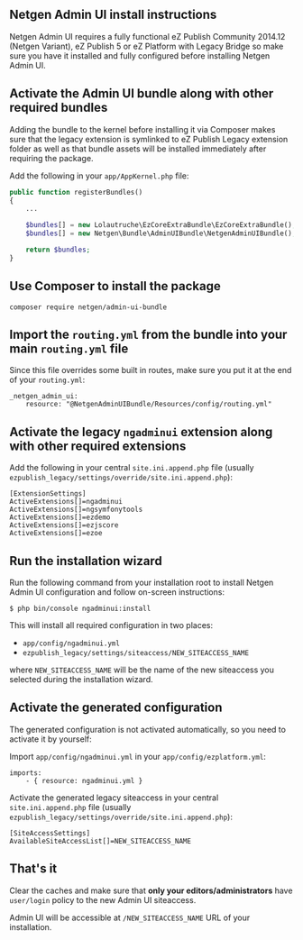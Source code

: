 Netgen Admin UI install instructions
------------------------------------

Netgen Admin UI requires a fully functional eZ Publish Community 2014.12 (Netgen Variant),
eZ Publish 5 or eZ Platform with Legacy Bridge so make sure you have it installed and fully
configured before installing Netgen Admin UI.

## Activate the Admin UI bundle along with other required bundles

Adding the bundle to the kernel before installing it via Composer makes sure that the legacy
extension is symlinked to eZ Publish Legacy extension folder as well as that bundle assets
will be installed immediately after requiring the package.

Add the following in your `app/AppKernel.php` file:

```php
public function registerBundles()
{
    ...

    $bundles[] = new Lolautruche\EzCoreExtraBundle\EzCoreExtraBundle();
    $bundles[] = new Netgen\Bundle\AdminUIBundle\NetgenAdminUIBundle();

    return $bundles;
}
```

## Use Composer to install the package 

```
composer require netgen/admin-ui-bundle
```

## Import the `routing.yml` from the bundle into your main `routing.yml` file

Since this file overrides some built in routes, make sure you put it at the end of your
`routing.yml`:

```
_netgen_admin_ui:
    resource: "@NetgenAdminUIBundle/Resources/config/routing.yml"
```

## Activate the legacy `ngadminui` extension along with other required extensions

Add the following in your central `site.ini.append.php` file (usually
`ezpublish_legacy/settings/override/site.ini.append.php`):

```
[ExtensionSettings]
ActiveExtensions[]=ngadminui
ActiveExtensions[]=ngsymfonytools
ActiveExtensions[]=ezdemo
ActiveExtensions[]=ezjscore
ActiveExtensions[]=ezoe
```

## Run the installation wizard

Run the following command from your installation root to install Netgen Admin UI configuration
and follow on-screen instructions:

```
$ php bin/console ngadminui:install
```

This will install all required configuration in two places:

* `app/config/ngadminui.yml`
* `ezpublish_legacy/settings/siteaccess/NEW_SITEACCESS_NAME`
 
where `NEW_SITEACCESS_NAME` will be the name of the new siteaccess you selected during the
installation wizard.

## Activate the generated configuration

The generated configuration is not activated automatically, so you need to activate it by yourself:

Import `app/config/ngadminui.yml` in your `app/config/ezplatform.yml`:

```
imports:
    - { resource: ngadminui.yml }
```

Activate the generated legacy siteaccess in your central `site.ini.append.php` file (usually
`ezpublish_legacy/settings/override/site.ini.append.php`):

```
[SiteAccessSettings]
AvailableSiteAccessList[]=NEW_SITEACCESS_NAME
```

## That's it

Clear the caches and make sure that **only your editors/administrators** have `user/login` policy
to the new Admin UI siteaccess.

Admin UI will be accessible at `/NEW_SITEACCESS_NAME` URL of your installation.
